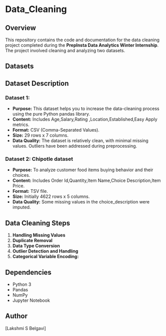 # Data_Cleaning

## Overview

This repository contains the code and documentation for the data cleaning project completed during the **PrepInsta Data Analytics Winter Internship**. The project involved cleaning and analyzing two datasets.

## Datasets

## Dataset Description

### Dataset 1: 

- **Purpose:** This dataset helps you to increase the data-cleaning process using the pure Python pandas library.
- **Content:** Includes Age,Salary,Rating ,Location,Established,Easy Apply metrics.
- **Format:** CSV (Comma-Separated Values).
- **Size:**  29 rows x 7 columns.
- **Data Quality:** The dataset is relatively clean, with minimal missing values. Outliers have been addressed during preprocessing.
  

### Dataset 2: Chipotle dataset

- **Purpose:** To analyze customer food items buying behavior and their choices.
- **Content:** Includes Order Id,Quantity,Item Name,Choice Description,Item Price.
- **Format:** TSV file.
- **Size:** Initially 4622 rows x 5 columns.
- **Data Quality:** Some missing values in the choice_description were imputed.



## Data Cleaning Steps

1. **Handling Missing Values**
2. **Duplicate Removal**
3. **Data Type Conversion**
4. **Outlier Detection and Handling**
5. **Categorical Variable Encoding:**


## Dependencies

- Python 3
- Pandas
- NumPy
- Jupyter Notebook



## Author

[Lakshmi S Belgavi]



